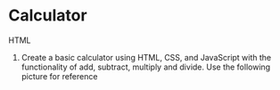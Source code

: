 # Calculator
HTML 
1. Create a basic calculator using HTML, CSS, and JavaScript with the functionality of add, subtract, multiply and divide. Use the following picture for reference
